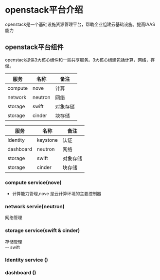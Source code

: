 # openstack平台介绍
openstack是一个基础设施资源管理平台，帮助企业组建云基础设施。提高IAAS能力


## openstack平台组件
openstack提供3大核心组件和一些共享服务。3大核心组建包括计算，网络，存储。

服务|名称|备注
---|---|---
compute |nove|计算
network|neutron|网络
storage|swift|对象存储
storage|cinder|块存储

服务|名称|备注
---|---|---
Identity |keystone|认证
dashboard|neutron|网络
storage|swift|对象存储
storage|cinder|块存储
### compute service(nove)
- 计算能力管理,nove 是云计算环境的主要控制器
### network servie(neutron)
网络管理
### storage service(swift & cinder)
存储管理  
-- swift

### Identity service ()
### dashboard ()
